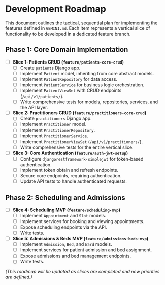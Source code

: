 # Development Roadmap

This document outlines the tactical, sequential plan for implementing the features defined in `GEMINI.md`. Each item represents a vertical slice of functionality to be developed in a dedicated feature branch.

## Phase 1: Core Domain Implementation

- [ ] **Slice 1: Patients CRUD (`feature/patients-core-crud`)**
  - [ ] Create `patients` Django app.
  - [ ] Implement `Patient` model, inheriting from core abstract models.
  - [ ] Implement `PatientRepository` for data access.
  - [ ] Implement `PatientService` for business logic orchestration.
  - [ ] Implement `PatientViewSet` with CRUD endpoints (`/api/v1/patients/`).
  - [ ] Write comprehensive tests for models, repositories, services, and the API layer.

- [ ] **Slice 2: Practitioners CRUD (`feature/practitioners-core-crud`)**
  - [ ] Create `practitioners` Django app.
  - [ ] Implement `Practitioner` model.
  - [ ] Implement `PractitionerRepository`.
  - [ ] Implement `PractitionerService`.
  - [ ] Implement `PractitionerViewSet` (`/api/v1/practitioners/`).
  - [ ] Write comprehensive tests for the entire vertical slice.

- [ ] **Slice 3: Core Authentication (`feature/auth-jwt-setup`)**
  - [ ] Configure `djangorestframework-simplejwt` for token-based authentication.
  - [ ] Implement token obtain and refresh endpoints.
  - [ ] Secure core endpoints, requiring authentication.
  - [ ] Update API tests to handle authenticated requests.

## Phase 2: Scheduling and Admissions

- [ ] **Slice 4: Scheduling MVP (`feature/scheduling-mvp`)**
  - [ ] Implement `Appointment` and `Slot` models.
  - [ ] Implement services for booking and viewing appointments.
  - [ ] Expose scheduling endpoints via the API.
  - [ ] Write tests.

- [ ] **Slice 5: Admissions & Beds MVP (`feature/admissions-beds-mvp`)**
  - [ ] Implement `Admission`, `Bed`, and `Ward` models.
  - [ ] Implement services for patient admission and bed assignment.
  - [ ] Expose admissions and bed management endpoints.
  - [ ] Write tests.

*(This roadmap will be updated as slices are completed and new priorities are defined.)*
